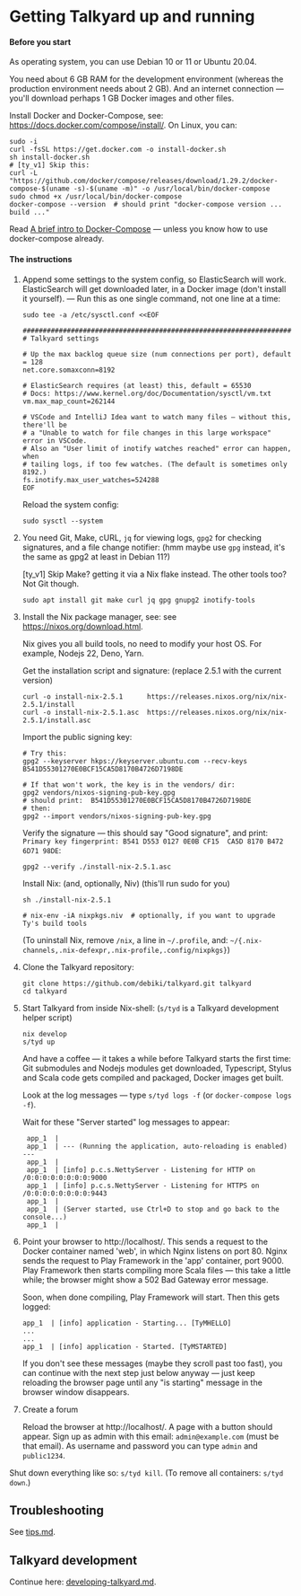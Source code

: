 Getting Talkyard up and running
=============================


#### Before you start

As operating system, you can use Debian 10 or 11 or Ubuntu 20.04.

You need about 6 GB RAM for the development environment (whereas the production environment needs about 2 GB).
And an internet connection — you'll download perhaps 1 GB Docker images and other files.

Install Docker and Docker-Compose, see: https://docs.docker.com/compose/install/.
On Linux, you can:

```
sudo -i
curl -fsSL https://get.docker.com -o install-docker.sh
sh install-docker.sh
# [ty_v1] Skip this:
curl -L "https://github.com/docker/compose/releases/download/1.29.2/docker-compose-$(uname -s)-$(uname -m)" -o /usr/local/bin/docker-compose
sudo chmod +x /usr/local/bin/docker-compose
docker-compose --version  # should print "docker-compose version ... build ..."
```

Read [A brief intro to Docker-Compose](./intro-to-docker-compose.md) — unless you know
how to use docker-compose already.


#### The instructions


1. Append some settings to the system config, so ElasticSearch will work.
   ElasticSearch will get downloaded later, in a Docker image (don't install it yourself).
   — Run this as one single command, not one line at a time:

       sudo tee -a /etc/sysctl.conf <<EOF

       ###################################################################
       # Talkyard settings

       # Up the max backlog queue size (num connections per port), default = 128
       net.core.somaxconn=8192

       # ElasticSearch requires (at least) this, default = 65530
       # Docs: https://www.kernel.org/doc/Documentation/sysctl/vm.txt
       vm.max_map_count=262144

       # VSCode and IntelliJ Idea want to watch many files — without this, there'll be
       # a "Unable to watch for file changes in this large workspace" error in VSCode.
       # Also an "User limit of inotify watches reached" error can happen, when
       # tailing logs, if too few watches. (The default is sometimes only 8192.)
       fs.inotify.max_user_watches=524288
       EOF

    Reload the system config:

       sudo sysctl --system

1. You need Git, Make, cURL, `jq` for viewing logs, `gpg2` for checking signatures,
    and a file change notifier:  (hmm maybe use `gpg` instead, it's the same as gpg2
    at least in Debian 11?)

    [ty_v1] Skip Make? getting it via a Nix flake instead. The other tools too? Not Git though.

    ```
    sudo apt install git make curl jq gpg gnupg2 inotify-tools
    ```

1.  Install the Nix package manager, see: see https://nixos.org/download.html.

    Nix gives you all build tools, no need to modify your host OS.
    For example, Nodejs 22, Deno, Yarn.

    Get the installation script and signature: (replace 2.5.1 with the current version)

    ```
    curl -o install-nix-2.5.1      https://releases.nixos.org/nix/nix-2.5.1/install
    curl -o install-nix-2.5.1.asc  https://releases.nixos.org/nix/nix-2.5.1/install.asc
    ```

    Import the public signing key:
    ```
    # Try this:
    gpg2 --keyserver hkps://keyserver.ubuntu.com --recv-keys B541D55301270E0BCF15CA5D8170B4726D7198DE

    # If that won't work, the key is in the vendors/ dir:
    gpg2 vendors/nixos-signing-pub-key.gpg
    # should print:  B541D55301270E0BCF15CA5D8170B4726D7198DE
    # then:
    gpg2 --import vendors/nixos-signing-pub-key.gpg
    ```

    Verify the signature — this should say "Good signature", and print:
    `Primary key fingerprint: B541 D553 0127 0E0B CF15  CA5D 8170 B472 6D71 98DE`:

    ```
    gpg2 --verify ./install-nix-2.5.1.asc
    ```

    Install Nix: (and, optionally, Niv) (this'll run sudo for you)

    ```
    sh ./install-nix-2.5.1

    # nix-env -iA nixpkgs.niv  # optionally, if you want to upgrade Ty's build tools
    ```

    (To uninstall Nix, remove `/nix`, a line in `~/.profile`, and:
    `~/{.nix-channels,.nix-defexpr,.nix-profile,.config/nixpkgs}`)


1. Clone the Talkyard repository:

    ```
    git clone https://github.com/debiki/talkyard.git talkyard
    cd talkyard
    ```

1. Start Talkyard from inside Nix-shell: (`s/tyd` is a Talkyard development helper script)

    ```
    nix develop
    s/tyd up
    ```

    And have a coffee — it takes a while before Talkyard starts the first time:
    Git submodules and Nodejs modules get downloaded,
    Typescript, Stylus and Scala code gets compiled and packaged, Docker images get built.

    Look at the log messages — type `s/tyd logs -f` (or `docker-compose logs -f`).

    Wait for these "Server started" log messages to appear:

        app_1  |
        app_1  | --- (Running the application, auto-reloading is enabled) ---
        app_1  |
        app_1  | [info] p.c.s.NettyServer - Listening for HTTP on /0:0:0:0:0:0:0:0:9000
        app_1  | [info] p.c.s.NettyServer - Listening for HTTPS on /0:0:0:0:0:0:0:0:9443
        app_1  |
        app_1  | (Server started, use Ctrl+D to stop and go back to the console...)
        app_1  |


1. Point your browser to http://localhost/. This sends a request to the Docker container
   named 'web', in which Nginx listens on port 80. Nginx sends the request to Play Framework
   in the 'app' container, port 9000. Play Framework then starts compiling more Scala files — this
   take a little while; the browser might show a 502 Bad Gateway error message.

   Soon, when done compiling, Play Framework will start. Then this gets logged:

       app_1  | [info] application - Starting... [TyMHELLO]
       ...
       ...
       app_1  | [info] application - Started. [TyMSTARTED]

   If you don't see these messages (maybe they scroll past too fast), you can
   continue with the next step just below anyway — just keep reloading the browser page until
   any "is starting" message in the browser window disappears.


1. Create a forum

   Reload the browser at http://localhost/. A page with a button should appear.
   Sign up as admin with this email: `admin@example.com` (must be that email).
   As username and password you can type `admin` and `public1234`.

<!-- Not needed any longer.
   You'll be asked to confirm your email address, by clicking a link in an email
   that was sent to you — but in fact the email couldn't be sent, because you haven't configured
   any email server, and `admin@example.com` isn't your address anyway.

   Instead look at the log messages. (Run `sudo docker-compose logs app` if you've closed
   the terminal with log messages.) There you'll find
   the email — it's written to the log files, in development mode. Copy the
   confirmation link from the `<a href=...>` and paste it in the browser's address bar.
   -->

Shut down everything like so: `s/tyd kill`. (To remove all containers: `s/tyd down`.)




Troubleshooting
-----------------------------

See [tips.md](./tips.md).



Talkyard development
-----------------------------

Continue here: [developing-talkyard.md](./developing-talkyard.md).
